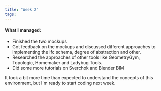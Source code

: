 ```yaml
---
title: "Week 2"
tags: 
---
```

#### What I managed:
- Finished the two mockups
- Got feedback on the mockups and discussed different approaches to implementing the Ifc schema, degree of abstraction and other.
- Researched the approaches of other tools like GeometryGym, Topologic, Homemaker and Ladybug Tools.
- Did some more tutorials on Sverchok and Blender BIM

It took a bit more time than expected to understand the concepts of this environment, but I'm ready to start coding next week. 